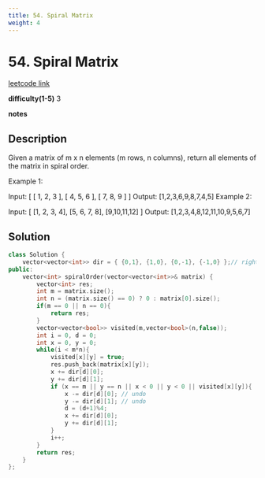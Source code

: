 ```yaml
---
title: 54. Spiral Matrix
weight: 4
---
```

# 54. Spiral Matrix

[leetcode link](https://leetcode.com/problems/spiral-matrix/)

**difficulty(1-5)** 
3

**notes**   


## Description

Given a matrix of m x n elements (m rows, n columns), return all elements of the matrix in spiral order.

Example 1:

Input:
[
 [ 1, 2, 3 ],
 [ 4, 5, 6 ],
 [ 7, 8, 9 ]
]
Output: [1,2,3,6,9,8,7,4,5]
Example 2:

Input:
[
  [1, 2, 3, 4],
  [5, 6, 7, 8],
  [9,10,11,12]
]
Output: [1,2,3,4,8,12,11,10,9,5,6,7]

## Solution

```c++
class Solution {
    vector<vector<int>> dir = { {0,1}, {1,0}, {0,-1}, {-1,0} };// right, down, left, up (in order)
public:
    vector<int> spiralOrder(vector<vector<int>>& matrix) {
        vector<int> res;
        int m = matrix.size(); 
        int n = (matrix.size() == 0) ? 0 : matrix[0].size();
        if(m == 0 || n == 0){
            return res;
        }
        vector<vector<bool>> visited(m,vector<bool>(n,false));
        int i = 0, d = 0;
        int x = 0, y = 0;
        while(i < m*n){
            visited[x][y] = true;
            res.push_back(matrix[x][y]);
            x += dir[d][0];
            y += dir[d][1];
            if (x == m || y == n || x < 0 || y < 0 || visited[x][y]){
                x -= dir[d][0]; // undo
                y -= dir[d][1]; // undo
                d = (d+1)%4;
                x += dir[d][0];
                y += dir[d][1];                
            }       
            i++;
        }
        return res;
    }
};
```